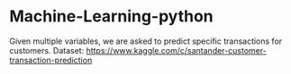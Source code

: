 # Machine-Learning-python
Given multiple variables, we are asked to predict specific transactions for customers. Dataset: https://www.kaggle.com/c/santander-customer-transaction-prediction
